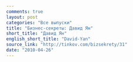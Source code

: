 ```yaml
---
comments: true
layout: post
categories: "Все выпуски"
title: "Бизнес-секреты: Давид Ян"
short_title: "Давид Ян"
english_short_title: "David-Yan"
source_link: "http://tinkov.com/bizsekrety/31"
date: "2010-04-26"
---
```

